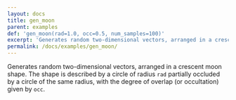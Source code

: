 ```yaml
---
layout: docs
title: gen_moon
parent: examples
def: 'gen_moon(rad=1.0, occ=0.5, num_samples=100)'
excerpt: 'Generates random two-dimensional vectors, arranged in a crescent moon shape.'
permalink: /docs/examples/gen_moon/
---
```

Generates random two-dimensional vectors, arranged in a crescent moon shape.
The shape is described by a circle of radius `rad` partially occluded by a circle of the same radius,
with the degree of overlap (or occultation) given by `occ`.
